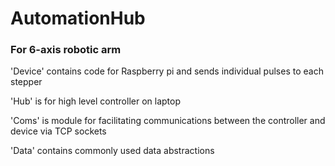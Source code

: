 # AutomationHub
### For 6-axis robotic arm

'Device' contains code for Raspberry pi and sends individual pulses to each stepper

'Hub' is for high level controller on laptop

'Coms' is module for facilitating communications between the controller and device via TCP sockets

'Data' contains commonly used data abstractions
